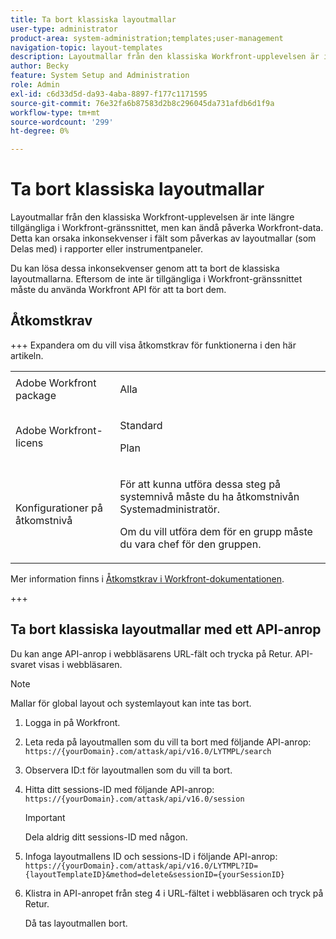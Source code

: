 ```yaml
---
title: Ta bort klassiska layoutmallar
user-type: administrator
product-area: system-administration;templates;user-management
navigation-topic: layout-templates
description: Layoutmallar från den klassiska Workfront-upplevelsen är inte längre tillgängliga i Workfront-gränssnittet, men kan ändå påverka Workfront-data. Detta kan orsaka inkonsekvenser i fält som påverkas av layoutmallar (som Delas med) i rapporter eller instrumentpaneler.
author: Becky
feature: System Setup and Administration
role: Admin
exl-id: c6d33d5d-da93-4aba-8897-f177c1171595
source-git-commit: 76e32fa6b87583d2b8c296045da731afdb6d1f9a
workflow-type: tm+mt
source-wordcount: '299'
ht-degree: 0%

---
```


# Ta bort klassiska layoutmallar

Layoutmallar från den klassiska Workfront-upplevelsen är inte längre tillgängliga i Workfront-gränssnittet, men kan ändå påverka Workfront-data. Detta kan orsaka inkonsekvenser i fält som påverkas av layoutmallar (som Delas med) i rapporter eller instrumentpaneler.

Du kan lösa dessa inkonsekvenser genom att ta bort de klassiska layoutmallarna. Eftersom de inte är tillgängliga i Workfront-gränssnittet måste du använda Workfront API för att ta bort dem.

## Åtkomstkrav

+++ Expandera om du vill visa åtkomstkrav för funktionerna i den här artikeln.

<table style="table-layout:auto"> 
 <col> 
 <col> 
 <tbody> 
  <tr> 
   <td>Adobe Workfront package</td> 
   <td><p>Alla</p></td> 
  </tr> 
  <tr> 
   <td>Adobe Workfront-licens</td> 
   <td><p>Standard</p>
       <p>Plan</p></td>
  </tr> 
  </tr> 
  <tr> 
   <td>Konfigurationer på åtkomstnivå</td> 
   <td> <p>För att kunna utföra dessa steg på systemnivå måste du ha åtkomstnivån Systemadministratör.</p>
        <p>Om du vill utföra dem för en grupp måste du vara chef för den gruppen.</p> </td> 
  </tr> 
 </tbody> 
</table>

Mer information finns i [Åtkomstkrav i Workfront-dokumentationen](/help/quicksilver/administration-and-setup/add-users/access-levels-and-object-permissions/access-level-requirements-in-documentation.md).

+++

## Ta bort klassiska layoutmallar med ett API-anrop

Du kan ange API-anrop i webbläsarens URL-fält och trycka på Retur. API-svaret visas i webbläsaren.

>[!NOTE]
>
>Mallar för global layout och systemlayout kan inte tas bort.

1. Logga in på Workfront.
1. Leta reda på layoutmallen som du vill ta bort med följande API-anrop:
   `https://{yourDomain}.com/attask/api/v16.0/LYTMPL/search`
1. Observera ID:t för layoutmallen som du vill ta bort.
1. Hitta ditt sessions-ID med följande API-anrop:
   `https://{yourDomain}.com/attask/api/v16.0/session`

   >[!IMPORTANT]
   >
   >Dela aldrig ditt sessions-ID med någon.

1. Infoga layoutmallens ID och sessions-ID i följande API-anrop:
   `https://{yourDomain}.com/attask/api/v16.0/LYTMPL?ID={layoutTemplateID}&method=delete&sessionID={yourSessionID}`
1. Klistra in API-anropet från steg 4 i URL-fältet i webbläsaren och tryck på Retur.

   Då tas layoutmallen bort.
